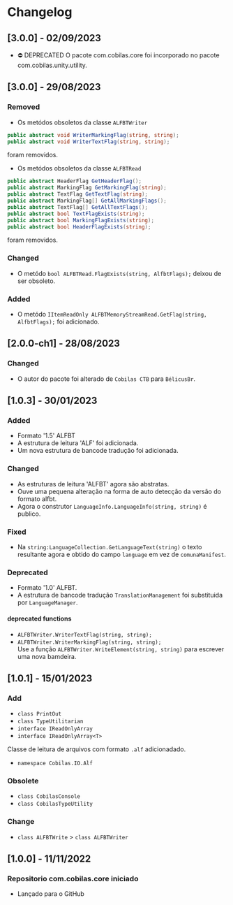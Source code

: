# Changelog
## [3.0.0] - 02/09/2023
- ⛔ DEPRECATED O pacote com.cobilas.core foi incorporado no pacote com.cobilas.unity.utility.
## [3.0.0] - 29/08/2023
### Removed
- Os metódos obsoletos da classe `ALFBTWriter`
```c#
public abstract void WriterMarkingFlag(string, string);
public abstract void WriterTextFlag(string, string);
```
foram removidos.
- Os metódos obsoletos da classe `ALFBTRead`
```c#
public abstract HeaderFlag GetHeaderFlag();
public abstract MarkingFlag GetMarkingFlag(string);
public abstract TextFlag GetTextFlag(string);
public abstract MarkingFlag[] GetAllMarkingFlags();
public abstract TextFlag[] GetAllTextFlags();
public abstract bool TextFlagExists(string);
public abstract bool MarkingFlagExists(string);
public abstract bool HeaderFlagExists(string);
```
foram removidos.
### Changed
- O metódo `bool ALFBTRead.FlagExists(string, AlfbtFlags);` deixou de ser obsoleto.
### Added
- O metódo `IItemReadOnly ALFBTMemoryStreamRead.GetFlag(string, AlfbtFlags);` foi adicionado.
## [2.0.0-ch1] - 28/08/2023
### Changed
- O autor do pacote foi alterado de `Cobilas CTB` para `BélicusBr`.
## [1.0.3] - 30/01/2023
### Added
- Formato '1.5' ALFBT
- A estrutura de leitura 'ALF' foi adicionada.
- Um nova estrutura de bancode tradução foi adicionada.
### Changed
- As estruturas de leitura 'ALFBT' agora são abstratas.
- Ouve uma pequena alteração na forma de auto detecção da versão do formato alfbt.
- Agora o construtor `LanguageInfo.LanguageInfo(string, string)` é publico.
### Fixed
- Na `string:LanguageCollection.GetLanguageText(string)` o texto resultante agora e obtido do campo `language` em vez de `comunaManifest`.
### Deprecated
- Formato '1.0' ALFBT.
- A estrutura de bancode tradução `TranslationManagement` foi substituida por `LanguageManager`.
#### deprecated functions
- `ALFBTWriter.WriterTextFlag(string, string);`
- `ALFBTWriter.WriterMarkingFlag(string, string);`</br>
Use a função `ALFBTWriter.WriteElement(string, string)` para escrever uma nova bamdeira.

## [1.0.1] - 15/01/2023
### Add
- `class PrintOut`
- `class TypeUtilitarian`
- `interface IReadOnlyArray`
- `interface IReadOnlyArray<T>`

Classe de leitura de arquivos com formato `.alf` adicionadado.
- `namespace Cobilas.IO.Alf`

### Obsolete
- `class CobilasConsole`
- `class CobilasTypeUtility`
### Change
- `class ALFBTWrite` > `class ALFBTWriter`

## [1.0.0] - 11/11/2022
### Repositorio com.cobilas.core iniciado
- Lançado para o GitHub
